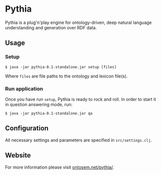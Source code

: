 # Pythia

Pythia is a plug'n'play engine for ontology-driven, deep natural language understanding and generation over RDF data. 


## Usage

### Setup

    $ java -jar pythia-0.1-standalone.jar setup [files]

Where `files` are file paths to the ontology and lexicon file(s). 

### Run application 

Once you have run `setup`, Pythia is ready to rock and roll. 
In order to start it in question answering mode, run:

    $ java -jar pythia-0.1-standalone.jar qa 


## Configuration

All necessary settings and parameters are specified in `src/settings.clj`.


## Website 

For more information please visit [ontosem.net/pythia/](http://ontosem.net/pythia/).
